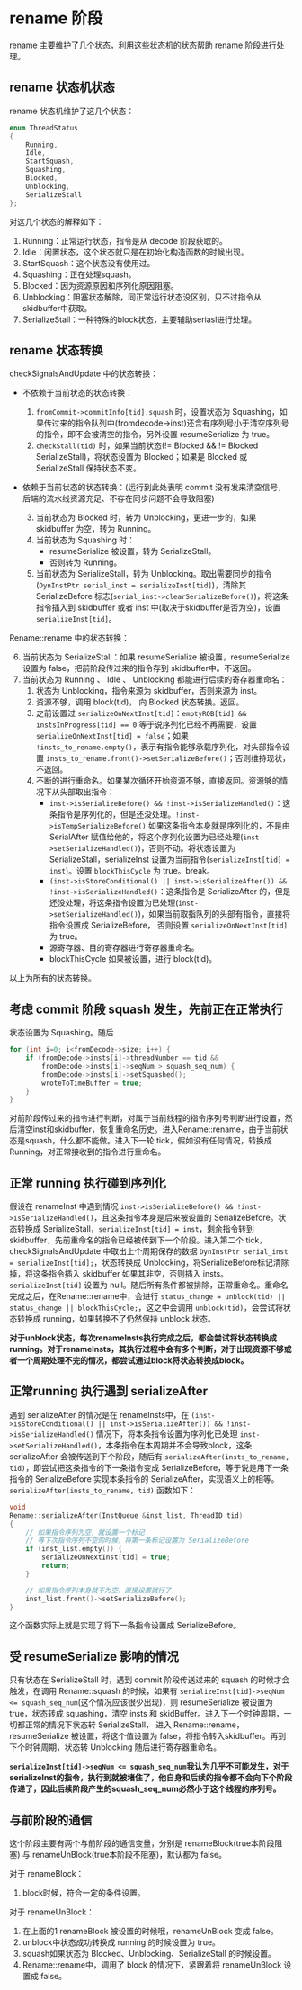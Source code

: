 # rename 阶段

rename 主要维护了几个状态，利用这些状态机的状态帮助 rename 阶段进行处理。

## rename 状态机状态

rename 状态机维护了这几个状态：

```cpp
enum ThreadStatus
{
    Running,
    Idle,
    StartSquash,
    Squashing,
    Blocked,
    Unblocking,
    SerializeStall
};
```

对这几个状态的解释如下：

1. Running：正常运行状态，指令是从 decode 阶段获取的。
2. Idle：闲置状态，这个状态就只是在初始化构造函数的时候出现。
3. StartSquash：这个状态没有使用过。
4. Squashing：正在处理squash。
5. Blocked：因为资源原因和序列化原因阻塞。
6. Unblocking：阻塞状态解除，同正常运行状态没区别，只不过指令从skidbuffer中获取。
7. SerializeStall：一种特殊的block状态，主要辅助seriasl进行处理。

## rename 状态转换

checkSignalsAndUpdate 中的状态转换：

- 不依赖于当前状态的状态转换：
  1. `fromCommit->commitInfo[tid].squash` 时，设置状态为 Squashing，如果传过来的指令队列中(fromdecode->inst)还含有序列号小于清空序列号的指令，即不会被清空的指令，另外设置 resumeSerialize 为 true。
  2. `checkStall(tid)` 时，如果当前状态(!= Blocked && != Blocked SerializeStall)，将状态设置为 Blocked；如果是 Blocked 或 SerializeStall 保持状态不变。

- 依赖于当前状态的状态转换：(运行到此处表明 commit 没有发来清空信号，后端的流水线资源充足、不存在同步问题不会导致阻塞)

  3. 当前状态为 Blocked 时，转为 Unblocking，更进一步的，如果 skidbuffer 为空，转为 Running。
  4. 当前状态为 Squashing 时：
     - resumeSerialize 被设置，转为 SerializeStall。
     - 否则转为 Running。
  5. 当前状态为 SerializeStall，转为 Unblocking。取出需要同步的指令(`DynInstPtr serial_inst = serializeInst[tid]`)，清除其 SerializeBefore 标志(`serial_inst->clearSerializeBefore()`)，将这条指令插入到 skidbuffer 或者 inst 中(取决于skidbuffer是否为空)，设置 `serializeInst[tid]`。


Rename::rename 中的状态转换：

6. 当前状态为 SerializeStall：如果 resumeSerialize 被设置，resumeSerialize 设置为 false，把前阶段传过来的指令存到 skidbuffer中。不返回。
7. 当前状态为 Running 、 Idle 、 Unblocking 都能进行后续的寄存器重命名：
   1. 状态为 Unblocking，指令来源为 skidbuffer，否则来源为 inst。
   2. 资源不够，调用 block(tid)， 向 Blocked 状态转换。返回。
   3. 之前设置过 `serializeOnNextInst[tid]`：`emptyROB[tid] && instsInProgress[tid] == 0` 等于说序列化已经不再需要，设置 `serializeOnNextInst[tid] = false`；如果 `!insts_to_rename.empty()`，表示有指令能够承载序列化，对头部指令设置 `insts_to_rename.front()->setSerializeBefore()`；否则维持现状，不返回。
   4. 不断的进行重命名。如果某次循环开始资源不够，直接返回。资源够的情况下从头部取出指令：
      - `inst->isSerializeBefore() && !inst->isSerializeHandled()`：这条指令是序列化的，但是还没处理。`!inst->isTempSerializeBefore()` 如果这条指令本身就是序列化的，不是由 SerialAfter 赋值给他的，将这个序列化设置为已经处理(`inst->setSerializeHandled()`)，否则不动。将状态设置为 SerializeStall，serializeInst 设置为当前指令(`serializeInst[tid] = inst`)。设置 `blockThisCycle` 为 true。break。
      - `(inst->isStoreConditional() || inst->isSerializeAfter()) && !inst->isSerializeHandled()`：这条指令是 SerializeAfter 的，但是还没处理，将这条指令设置为已处理(`inst->setSerializeHandled()`)，如果当前取指队列的头部有指令，直接将指令设置成 SerializeBefore， 否则设置 `serializeOnNextInst[tid]` 为 true。
      - 源寄存器、目的寄存器进行寄存器重命名。
      - blockThisCycle 如果被设置，进行 block(tid)。

以上为所有的状态转换。

## 考虑 commit 阶段 squash 发生，先前正在正常执行

状态设置为 Squashing。随后

```cpp
for (int i=0; i<fromDecode->size; i++) {
    if (fromDecode->insts[i]->threadNumber == tid &&
        fromDecode->insts[i]->seqNum > squash_seq_num) {
        fromDecode->insts[i]->setSquashed();
        wroteToTimeBuffer = true;
    }
}
```

对前阶段传过来的指令进行判断，对属于当前线程的指令序列号判断进行设置，然后清空inst和skidbuffer，恢复重命名历史。进入Rename::rename，由于当前状态是squash，什么都不能做。进入下一轮 tick，假如没有任何情况，转换成 Running，对正常接收到的指令进行重命名。

## 正常 running 执行碰到序列化

假设在 renameInst 中遇到情况 `inst->isSerializeBefore() && !inst->isSerializeHandled()`，且这条指令本身是后来被设置的 SerializeBefore。状态转换成 SerializeStall，`serializeInst[tid] = inst`，剩余指令转到 skidbuffer，先前重命名的指令已经被传到下一个阶段。进入第二个 tick，checkSignalsAndUpdate 中取出上个周期保存的数据 `DynInstPtr serial_inst = serializeInst[tid];`，状态转换成 Unblocking，将SerializeBefore标记清除掉，将这条指令插入 skidbuffer 如果其非空，否则插入 insts。`serializeInst[tid]` 设置为 null。随后所有条件都被排除，正常重命名。重命名完成之后，在Rename::rename中，会进行 `status_change = unblock(tid) || status_change || blockThisCycle;`，这之中会调用 `unblock(tid)`，会尝试将状态转换成 running，如果转换不了仍然保持 unblock 状态。

**对于unblock状态，每次renameInsts执行完成之后，都会尝试将状态转换成running。对于renameInsts，其执行过程中会有多个判断，对于出现资源不够或者一个周期处理不完的情况，都尝试通过block将状态转换成block。**

## 正常running 执行遇到 serializeAfter

遇到 serializeAfter 的情况是在 renameInsts中，在 `(inst->isStoreConditional() || inst->isSerializeAfter()) && !inst->isSerializeHandled()` 情况下，将本条指令设置为序列化已处理 `inst->setSerializeHandled()`，本条指令在本周期并不会导致block，这条 serializeAfter 会被传送到下个阶段，随后有 `serializeAfter(insts_to_rename, tid)`，即尝试把这条指令的下一条指令变成 SerializeBefore，等于说是用下一条指令的 SerializeBefore 实现本条指令的 SerializeAfter，实现语义上的相等。`serializeAfter(insts_to_rename, tid)` 函数如下：

```cpp
void
Rename::serializeAfter(InstQueue &inst_list, ThreadID tid)
{
    // 如果指令序列为空，就设置一个标记
    // 等下次指令序列不空的时候，将第一条标记设置为 SerializeBefore
    if (inst_list.empty()) {
        serializeOnNextInst[tid] = true;
        return;
    }

    // 如果指令序列本身就不为空，直接设置就行了
    inst_list.front()->setSerializeBefore();
}
```

这个函数实际上就是实现了将下一条指令设置成 SerializeBefore。

## 受 resumeSerialize 影响的情况

只有状态在 SerializeStall 时，遇到 commit 阶段传送过来的 squash 的时候才会触发，在调用 Rename::squash 的时候，如果有 `serializeInst[tid]->seqNum <= squash_seq_num`(这个情况应该很少出现)，则 resumeSerialize 被设置为 true，状态转成 squashing，清空 insts 和 skidBuffer。进入下一个时钟周期，一切都正常的情况下状态转 SerializeStall， 进入 Rename::rename，resumeSerialize 被设置，将这个值设置为 false，将指令转入skidbuffer。再到下个时钟周期，状态转 Unblocking 随后进行寄存器重命名。

**``serializeInst[tid]->seqNum <= squash_seq_num``我认为几乎不可能发生，对于serializeInst的指令，执行到就被堵住了，他自身和后续的指令都不会向下个阶段传递了，因此后续阶段产生的squash_seq_num必然小于这个线程的序列号。**

## 与前阶段的通信

这个阶段主要有两个与前阶段的通信变量，分别是 renameBlock(true本阶段阻塞) 与 renameUnBlock(true本阶段不阻塞)，默认都为 false。

对于 renameBlock：

1. block时候，符合一定的条件设置。

对于 renameUnBlock：

1. 在上面的1 renameBlock 被设置的时候哦，renameUnBlock 变成 false。
2. unblock中状态成功转换成 running 的时候设置为 true。
3. squash如果状态为 Blocked、Unblocking、SerializeStall 的时候设置。
4. Rename::rename中，调用了 block 的情况下，紧跟着将 renameUnBlock 设置成 false。
